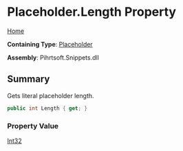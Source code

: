 # Placeholder\.Length Property

[Home](../../../../README.md)

**Containing Type**: [Placeholder](../README.md)

**Assembly**: Pihrtsoft\.Snippets\.dll

## Summary

Gets literal placeholder length\.

```csharp
public int Length { get; }
```

### Property Value

[Int32](https://docs.microsoft.com/en-us/dotnet/api/system.int32)

